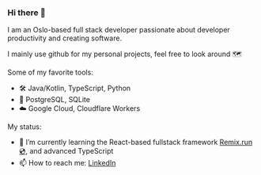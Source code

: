 ### Hi there 👋

I am an Oslo-based full stack developer passionate about developer productivity and creating software.

I mainly use github for my personal projects, feel free to look around 🗺️

Some of my favorite tools:

- 🛠️ Java/Kotlin, TypeScript, Python
- 💾 PostgreSQL, SQLite
- ☁️ Google Cloud, Cloudflare Workers

My status:

- 🌱 I’m currently learning the React-based fullstack framework [Remix.run 💿](https://remix.run), and advanced TypeScript
- 📫 How to reach me: [LinkedIn](https://www.linkedin.com/in/jarle-mathiesen/)
